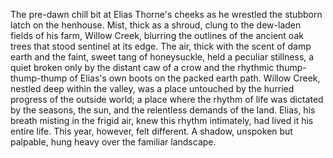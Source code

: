 The pre-dawn chill bit at Elias Thorne's cheeks as he wrestled the stubborn latch on the henhouse.  Mist, thick as a shroud, clung to the dew-laden fields of his farm, Willow Creek, blurring the outlines of the ancient oak trees that stood sentinel at its edge.  The air, thick with the scent of damp earth and the faint, sweet tang of honeysuckle, held a peculiar stillness, a quiet broken only by the distant caw of a crow and the rhythmic thump-thump-thump of Elias's own boots on the packed earth path.  Willow Creek, nestled deep within the valley, was a place untouched by the hurried progress of the outside world; a place where the rhythm of life was dictated by the seasons, the sun, and the relentless demands of the land.  Elias, his breath misting in the frigid air, knew this rhythm intimately, had lived it his entire life.  This year, however, felt different. A shadow, unspoken but palpable, hung heavy over the familiar landscape.
